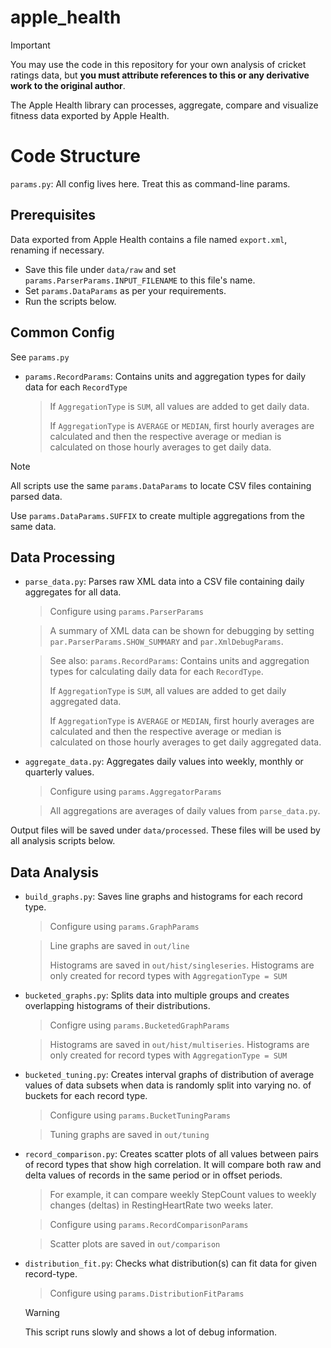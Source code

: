 # apple_health

> [!IMPORTANT]
> You may use the code in this repository for your own analysis of cricket ratings data, but **you must attribute references to this or any derivative work to the original author**.

The Apple Health library can processes, aggregate, compare and visualize fitness data
exported by Apple Health.

# Code Structure
`params.py`: All config lives here. Treat this as command-line params.

## Prerequisites
Data exported from Apple Health contains a file named `export.xml`, renaming if necessary.
* Save this file under `data/raw` and set `params.ParserParams.INPUT_FILENAME` to this file's name.
* Set `params.DataParams` as per your requirements.
* Run the scripts below.

## Common Config
See `params.py`
* `params.RecordParams`: Contains units and aggregation types for daily data for each `RecordType`
  > If `AggregationType` is `SUM`, all values are added to get daily data.
  > 
  > If `AggregationType` is `AVERAGE` or `MEDIAN`, first hourly averages are calculated
  > and then the respective average or median is calculated on those hourly averages
  > to get daily data.

> [!NOTE]
> All scripts use the same `params.DataParams` to locate CSV files containing parsed data.
>
> Use `params.DataParams.SUFFIX` to create multiple aggregations from the same data.

## Data Processing
* `parse_data.py`: Parses raw XML data into a CSV file containing daily aggregates for all data.
  > Configure using `params.ParserParams`
  
  > A summary of XML data can be shown for debugging by setting `par.ParserParams.SHOW_SUMMARY`
  > and `par.XmlDebugParams`. 

  > See also: `params.RecordParams`: Contains units and aggregation types for calculating
  > daily data for each `RecordType`.
  >
  > If `AggregationType` is `SUM`, all values are added to get daily aggregated data.
  > 
  > If `AggregationType` is `AVERAGE` or `MEDIAN`, first hourly averages are calculated
  > and then the respective average or median is calculated on those hourly averages
  > to get daily aggregated data.

* `aggregate_data.py`: Aggregates daily values into weekly, monthly or quarterly values.
  > Configure using `params.AggregatorParams`

  > All aggregations are averages of daily values from `parse_data.py`.

Output files will be saved under `data/processed`.
These files will be used by all analysis scripts below.

## Data Analysis
* `build_graphs.py`: Saves line graphs and histograms for each record type.
  > Configure using `params.GraphParams`

  > Line graphs are saved in `out/line`
  >
  > Histograms are saved in `out/hist/singleseries`.
  > Histograms are only created for record types with `AggregationType = SUM`

* `bucketed_graphs.py`: Splits data into multiple groups and creates overlapping histograms
  of their distributions.
  > Configre using `params.BucketedGraphParams`

  > Histograms are saved in `out/hist/multiseries`.
  > Histograms are only created for record types with `AggregationType = SUM`

* `bucketed_tuning.py`: Creates interval graphs of distribution of average values of data subsets
  when data is randomly split into varying no. of buckets for each record type.
  > Configure using `params.BucketTuningParams`

  > Tuning graphs are saved in `out/tuning`

* `record_comparison.py`: Creates scatter plots of all values between pairs of record types
  that show high correlation. It will compare both raw and delta values of records
  in the same period or in offset periods.
  > For example, it can compare weekly StepCount values to weekly changes (deltas) in
  > RestingHeartRate two weeks later.
  
  > Configure using `params.RecordComparisonParams`

  > Scatter plots are saved in `out/comparison`

* `distribution_fit.py`: Checks what distribution(s) can fit data for given record-type.
  > Configure using `params.DistributionFitParams`

  > [!WARNING]
  > This script runs slowly and shows a lot of debug information.
